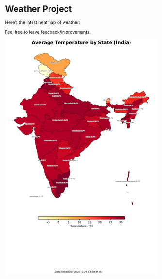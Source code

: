 # Weather Project

Here’s the latest heatmap of weather:

Feel free to leave feedback/improvements.

![India Heatmap](docs/assets/india_heatmap.png?v=01D7C2)
